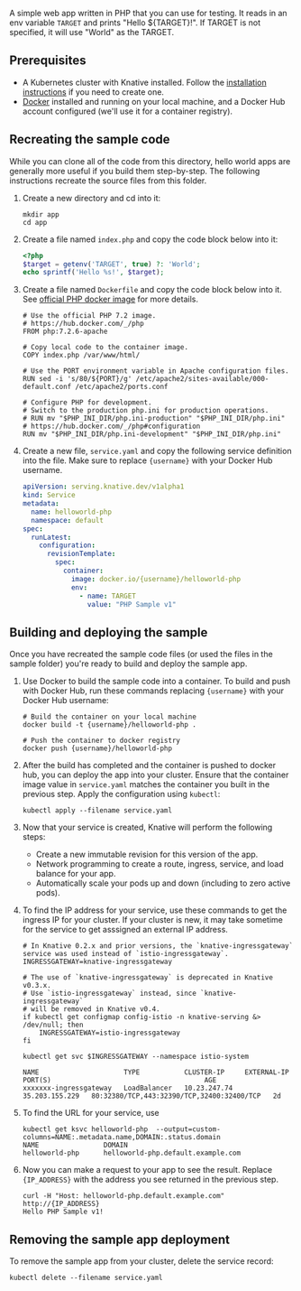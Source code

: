 A simple web app written in PHP that you can use for testing. It reads in an env
variable `TARGET` and prints "Hello \${TARGET}!". If TARGET is not specified, it
will use "World" as the TARGET.

## Prerequisites

- A Kubernetes cluster with Knative installed. Follow the
  [installation instructions](../../../../install/README.md) if you need to
  create one.
- [Docker](https://www.docker.com) installed and running on your local machine,
  and a Docker Hub account configured (we'll use it for a container registry).

## Recreating the sample code

While you can clone all of the code from this directory, hello world apps are
generally more useful if you build them step-by-step. The following instructions
recreate the source files from this folder.

1. Create a new directory and cd into it:

   ```shell
   mkdir app
   cd app
   ```

1. Create a file named `index.php` and copy the code block below into it:

   ```php
   <?php
   $target = getenv('TARGET', true) ?: 'World';
   echo sprintf('Hello %s!', $target);
   ```

1. Create a file named `Dockerfile` and copy the code block below into it. See
   [official PHP docker image](https://hub.docker.com/_/php/) for more details.

   ```docker
   # Use the official PHP 7.2 image.
   # https://hub.docker.com/_/php
   FROM php:7.2.6-apache

   # Copy local code to the container image.
   COPY index.php /var/www/html/

   # Use the PORT environment variable in Apache configuration files.
   RUN sed -i 's/80/${PORT}/g' /etc/apache2/sites-available/000-default.conf /etc/apache2/ports.conf

   # Configure PHP for development.
   # Switch to the production php.ini for production operations.
   # RUN mv "$PHP_INI_DIR/php.ini-production" "$PHP_INI_DIR/php.ini"
   # https://hub.docker.com/_/php#configuration
   RUN mv "$PHP_INI_DIR/php.ini-development" "$PHP_INI_DIR/php.ini"
   ```

1. Create a new file, `service.yaml` and copy the following service definition
   into the file. Make sure to replace `{username}` with your Docker Hub
   username.

   ```yaml
   apiVersion: serving.knative.dev/v1alpha1
   kind: Service
   metadata:
     name: helloworld-php
     namespace: default
   spec:
     runLatest:
       configuration:
         revisionTemplate:
           spec:
             container:
               image: docker.io/{username}/helloworld-php
               env:
                 - name: TARGET
                   value: "PHP Sample v1"
   ```

## Building and deploying the sample

Once you have recreated the sample code files (or used the files in the sample
folder) you're ready to build and deploy the sample app.

1. Use Docker to build the sample code into a container. To build and push with
   Docker Hub, run these commands replacing `{username}` with your Docker Hub
   username:

   ```shell
   # Build the container on your local machine
   docker build -t {username}/helloworld-php .

   # Push the container to docker registry
   docker push {username}/helloworld-php
   ```

1. After the build has completed and the container is pushed to docker hub, you
   can deploy the app into your cluster. Ensure that the container image value
   in `service.yaml` matches the container you built in the previous step. Apply
   the configuration using `kubectl`:

   ```shell
   kubectl apply --filename service.yaml
   ```

1. Now that your service is created, Knative will perform the following steps:

   - Create a new immutable revision for this version of the app.
   - Network programming to create a route, ingress, service, and load balance
     for your app.
   - Automatically scale your pods up and down (including to zero active pods).

1. To find the IP address for your service, use these commands to get the
   ingress IP for your cluster. If your cluster is new, it may take sometime for
   the service to get asssigned an external IP address.

   ```shell
   # In Knative 0.2.x and prior versions, the `knative-ingressgateway` service was used instead of `istio-ingressgateway`.
   INGRESSGATEWAY=knative-ingressgateway

   # The use of `knative-ingressgateway` is deprecated in Knative v0.3.x.
   # Use `istio-ingressgateway` instead, since `knative-ingressgateway`
   # will be removed in Knative v0.4.
   if kubectl get configmap config-istio -n knative-serving &> /dev/null; then
       INGRESSGATEWAY=istio-ingressgateway
   fi

   kubectl get svc $INGRESSGATEWAY --namespace istio-system

   NAME                     TYPE           CLUSTER-IP     EXTERNAL-IP      PORT(S)                                      AGE
   xxxxxxx-ingressgateway   LoadBalancer   10.23.247.74   35.203.155.229   80:32380/TCP,443:32390/TCP,32400:32400/TCP   2d

   ```

1. To find the URL for your service, use

   ```
   kubectl get ksvc helloworld-php  --output=custom-columns=NAME:.metadata.name,DOMAIN:.status.domain
   NAME                DOMAIN
   helloworld-php      helloworld-php.default.example.com
   ```

1. Now you can make a request to your app to see the result. Replace
   `{IP_ADDRESS}` with the address you see returned in the previous step.

   ```shell
   curl -H "Host: helloworld-php.default.example.com" http://{IP_ADDRESS}
   Hello PHP Sample v1!
   ```

## Removing the sample app deployment

To remove the sample app from your cluster, delete the service record:

```shell
kubectl delete --filename service.yaml
```
